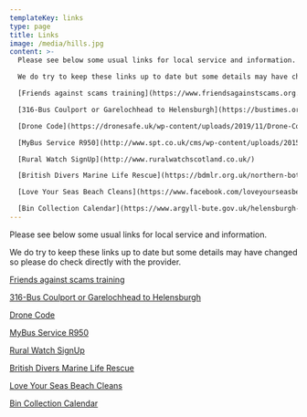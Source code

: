 ```yaml
---
templateKey: links
type: page
title: Links
image: /media/hills.jpg
content: >-
  Please see below some usual links for local service and information.

  We do try to keep these links up to date but some details may have changed so please do check directly with the provider.

  [Friends against scams training](https://www.friendsagainstscams.org.uk/training/friends-elearning)

  [316-Bus Coulport or Garelochhead to Helensburgh](https://bustimes.org/services/316-coulport-or-garelochhead-helensburgh)

  [Drone Code](https://dronesafe.uk/wp-content/uploads/2019/11/Drone-Code_October2019.pdf)

  [MyBus Service R950](http://www.spt.co.uk/cms/wp-content/uploads/2015/01/MyBusService_R950.pdf)

  [Rural Watch SignUp](http://www.ruralwatchscotland.co.uk/)

  [British Divers Marine Life Rescue](https://bdmlr.org.uk/northern-bottlenose-whales-in-river-clyde-final-update)

  [Love Your Seas Beach Cleans](https://www.facebook.com/loveyourseasbeachcleans/)

  [Bin Collection Calendar](https://www.argyll-bute.gov.uk/helensburgh-and-lomond)
---
```

Please see below some usual links for local service and information.

We do try to keep these links up to date but some details may have changed so please do check directly with the provider.

[Friends against scams training](https://www.friendsagainstscams.org.uk/training/friends-elearning)

[316-Bus Coulport or Garelochhead to Helensburgh](https://bustimes.org/services/316-coulport-or-garelochhead-helensburgh)

[Drone Code](https://dronesafe.uk/wp-content/uploads/2019/11/Drone-Code_October2019.pdf)

[MyBus Service R950](http://www.spt.co.uk/cms/wp-content/uploads/2015/01/MyBusService_R950.pdf)

[Rural Watch SignUp](http://www.ruralwatchscotland.co.uk/)

[British Divers Marine Life Rescue](https://bdmlr.org.uk/northern-bottlenose-whales-in-river-clyde-final-update)


[Love Your Seas Beach Cleans](https://www.facebook.com/loveyourseasbeachcleans/)

[Bin Collection Calendar](https://www.argyll-bute.gov.uk/helensburgh-and-lomond)